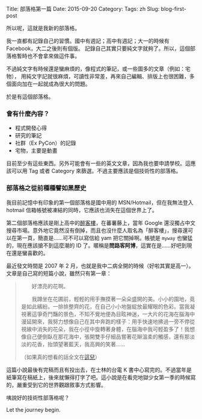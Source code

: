 Title: 部落格第一篇
Date: 2015-09-20
Category: 
Tags: zh
Slug: blog-first-post

所以呢，這就是我新的部落格。

我一直都有記錄自己的習慣。國中有週記；高中有週記；大一的時候有 Facebook，大二之後則有個版。
記錄自己其實只要純文字就夠了。所以，這個部落格暫時也不會拿來做這件事。

不過純文字有時候還是蠻麻煩的，像程式的筆記，或一些圖多的文章（例如：宅物），
用純文字記就很麻煩，可讀性非常差，再來自己編輯、排版上也很困難，多個面向加在一起就成為很大的問題。

於是有這個部落格。


### 會有什麼內容？

- 程式開發心得
- 研究的筆記
- 社群（Ex PyCon）的記錄
- 宅物，主要是動畫

目前至少有這些東西。另外可能會有一些的英文文章，因為我也要申請學校。這應該可以用 Tag 或者 Category 來篩選。不過主要應該是個技術性的部落格。


### 部落格之從前種種譬如黑歷史

我目前記憶中有印象的第一個部落格是國中用的 MSN/Hotmail，但在我無法登入 hotmail 信箱帳號被凍結的同時，它應該也消失在這個世界上了。

第二個部落格應該是剛上高中的[醉客樓][yam-blog]，在蕃薯藤上，當年 Google 還沒獨占中文搜尋市場。意外地它竟然沒有倒掉，而且也沒什麼人取名為「醉客樓」，搜尋還可以在第一頁，簡直是……可不可以寫信給 yam 把它關掉啊。帳號是 `myway` 也蠻猛的，現在應該搶不到這麼潮的 ID 了。暱稱是**問路客阿博**，這實在是……好吧到現在還是蠻喜歡的。

最近發文時間是 2007 年 2 月，也就是我中二病全開的時候（好啦其實是高一）。文章是自己寫的短篇小說，雖然只有第一章：

>　　好漂亮的花啊。
>
>　　我蹲坐在花圃前，輕輕的用手撫摸著一朵朵盛開的美。小小的園地，竟是如此繽紛。一排排整齊的花，在自己小小地盤綻放最耀眼的色彩。當我凝視著這爭奇鬥豔的景色，不知不覺地便為目眩神迷，一大片的花海在腦海中漫延開來，我努力想像自己在其中奔跑的樣子：用手快速地拂過一旁不停從視線中消失的花朵，我在小徑中旋轉著身體，在腦海中我可輕盈多了！我想像自己便倒臥在那花海中，張開雙手仔細品嘗著花辮溫柔的觸感，還有那淡淡的花香，抬頭望著藍天，我高興的笑著…… 
>
> （如果真的想看的話全文在[這兒](http://blog.yam.com/myway/article/8033752)）

這篇小說最後有完稿而且有投出去，在士林的台電 K 書中心寫完的。不過當年是紙筆寫在稿紙上，後來就懶得打字了吧。這小說是在看完地獄少女第一季的時候寫的，嚴重受到它的世界觀跟敘事方式影響。

咦說好的技術性部落格呢？

Let the journey begin.

[yam-blog]: http://blog.yam.com/myway